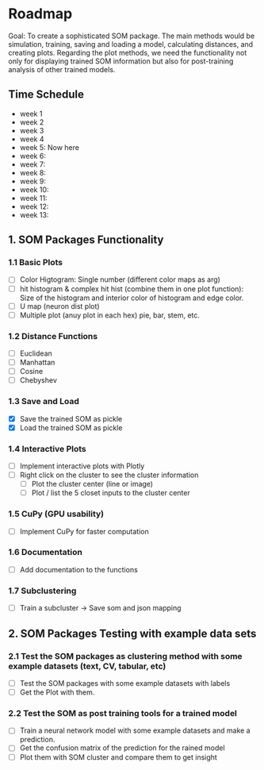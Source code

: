 # Roadmap
Goal: To create a sophisticated SOM package. 
The main methods would be simulation, training, saving and loading a model, calculating distances, and creating plots.
Regarding the plot methods, we need the functionality not only for displaying trained SOM information but also for post-training analysis of other trained models.

## Time Schedule
- week 1
- week 2
- week 3
- week 4
- week 5: Now here
- week 6: 
- week 7: 
- week 8: 
- week 9: 
- week 10: 
- week 11: 
- week 12: 
- week 13:

## 1. SOM Packages Functionality

### 1.1 Basic Plots
- [ ] Color Higtogram: Single number (different color maps as arg)
- [ ] hit histogram & complex hit hist (combine them in one plot function): Size of the histogram and interior color of histogram and edge color.
- [ ] U map (neuron dist plot)
- [ ] Multiple plot (anuy plot in each hex) pie, bar, stem, etc.

### 1.2 Distance Functions
- [ ] Euclidean
- [ ] Manhattan
- [ ] Cosine
- [ ] Chebyshev

### 1.3 Save and Load
- [X] Save the trained SOM as pickle
- [X] Load the trained SOM as pickle

### 1.4 Interactive Plots
- [ ] Implement interactive plots with Plotly
- [ ] Right click on the cluster to see the cluster information
    - [ ] Plot the cluster center (line or image)
    - [ ] Plot / list the 5 closet inputs to the cluster center

### 1.5 CuPy (GPU usability)
- [ ] Implement CuPy for faster computation

### 1.6 Documentation
- [ ] Add documentation to the functions

### 1.7 Subclustering
- [ ] Train a subcluster -> Save som and json mapping


## 2. SOM Packages Testing with example data sets

### 2.1 Test the SOM packages as clustering method with some example datasets (text, CV, tabular, etc)
- [ ] Test the SOM packages with some example datasets with labels
- [ ] Get the Plot with them.

### 2.2 Test the SOM as post training tools for a trained model
- [ ] Train a neural network model with some example datasets and make a prediction.
- [ ] Get the confusion matrix of the prediction for the rained model
- [ ] Plot them with SOM cluster and compare them to get insight
